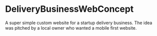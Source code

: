 # DeliveryBusinessWebConcept
A super simple custom website for a startup delivery business. The idea was pitched by a local owner who wanted a mobile first website.
